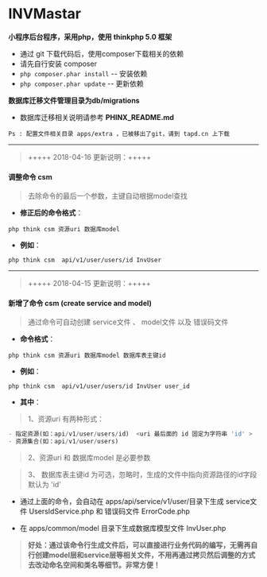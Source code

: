 # INVMastar
**小程序后台程序，采用php，使用 thinkphp 5.0 框架**
- 通过 git 下载代码后，使用composer下载相关的依赖
- 请先自行安装 composer
- `php composer.phar install` -- 安装依赖
- `php composer.phar update` -- 更新依赖

**数据库迁移文件管理目录为db/migrations**
- 数据库迁移相关说明请参考 **PHINX_README.md**

`Ps : 配置文件相关目录 apps/extra ，已被移出了git，请到 tapd.cn 上下载`
 

------------

> +++++ 2018-04-16 更新说明：+++++

#### 调整命令 csm 
>    去除命令的最后一个参数，主键自动根据model查找

- **修正后的命令格式**：

`php think csm 资源uri 数据库model `
- **例如**：

`php think csm  api/v1/user/users/id InvUser`


----------


> +++++ 2018-04-15 更新说明：+++++

#### 新增了命令 csm (create service and model)
>    通过命令可自动创建 service文件 、 model文件 以及 错误码文件

- **命令格式**：

`php think csm 资源uri 数据库model 数据库表主键id`
- **例如**：

`php think csm  api/v1/user/users/id InvUser user_id`
- **其中**：

> 1、资源uri 有两种形式：

```php
- 指定资源(如：api/v1/user/users/id)  <uri 最后面的 id 固定为字符串 'id' >
- 资源集合(如：api/v1/user/users)

```
> 2、资源uri 和 数据库model 是必要参数

> 3、 数据库表主键id 为可选，忽略时，生成的文件中指向资源路径的id字段默认为 'id'


- 通过上面的命令，会自动在 apps/api/service/v1/user/目录下生成 service文件 UsersIdService.php 和 错误码文件 ErrorCode.php

- 在 apps/common/model 目录下生成数据库模型文件 InvUser.php

> **好处：通过该命令行生成文件后，可以直接进行业务代码的编写，无需再自行创建model层和service层等相关文件，不用再通过拷贝然后调整的方式去改动命名空间和类名等细节。非常方便！**
